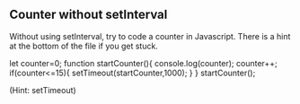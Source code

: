 ## Counter without setInterval

Without using setInterval, try to code a counter in Javascript. There is a hint at the bottom of the file if you get stuck.

let counter=0;
function startCounter(){
    console.log(counter);
    counter++;
    if(counter<=15){
    setTimeout(startCounter,1000);
    }
}
startCounter();






































































(Hint: setTimeout)